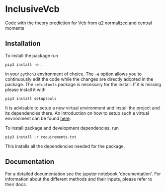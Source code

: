# InclusiveVcb
Code with the theory prediction for Vcb from q2 normalized and central moments

## Installation
To install the package run
```
pip3 install -e .
```
in your `python3` environment of choice. The `-e` option allows you to continuously edit the code while the changes are directly adopted in the package. The `setuptools` package is necessary for the install. If it is missing please install it with
```
pip3 install setuptools
```
It is advisable to setup a new virtual environment and install the project and its dependencies there. An introduction on how to setup such a virtual environment can be found [here](https://realpython.com/python-virtual-environments-a-primer/).

To install package and development dependencies, run
```
pip3 install -r requirements.txt
```
This installs all the dependencies needed for the package.

## Documentation
For a detailed documentation see the jupyter notebook 'documentation'. For information about the different methods and their inputs, please refer to their docs. 
